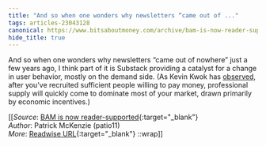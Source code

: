 ```yaml
---
title: "And so when one wonders why newsletters “came out of ..."
tags: articles-23043128
canonical: https://www.bitsaboutmoney.com/archive/bam-is-now-reader-supported/
hide_title: true
---
```


And so when one wonders why newsletters “came out of nowhere” just a few years ago, I think part of it is Substack providing a catalyst for a change in user behavior, mostly on the demand side. (As Kevin Kwok has [observed](https://kwokchain.com/2020/01/23/underutilized-fixed-assets/), after you've recruited sufficient people willing to pay money, professional supply will quickly come to dominate most of your market, drawn primarily by economic incentives.)


[[_Source_: [BAM is now reader-supported](https://www.bitsaboutmoney.com/archive/bam-is-now-reader-supported/){:target="_blank"}<br>
_Author_: Patrick McKenzie (patio11)<br>
_More_: [Readwise URL](https://readwise.io/open/452282661){:target="_blank"}
::wrap]]